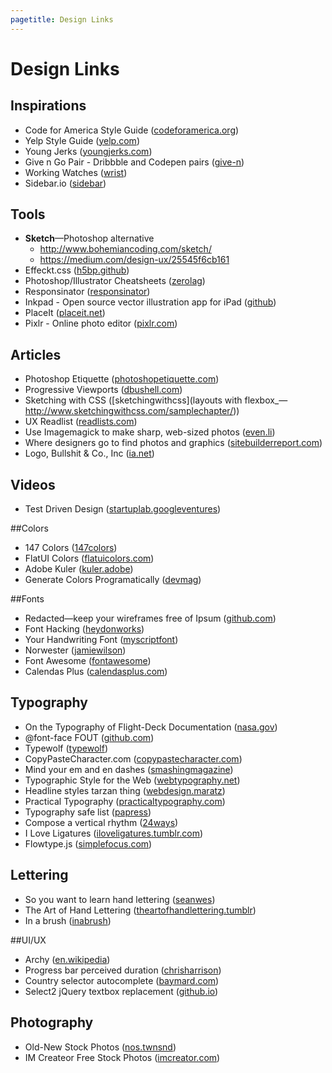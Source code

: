 ```yaml
---
pagetitle: Design Links
---
```

# Design Links

## Inspirations

* Code for America Style Guide ([codeforamerica.org](http://style.codeforamerica.org/))
* Yelp Style Guide ([yelp.com](http://engineeringblog.yelp.com/2014/02/yelps-got-style-and-the-guide-to-back-it-up.html))
* Young Jerks ([youngjerks.com](http://youngjerks.com/))
* Give n Go Pair - Dribbble and Codepen pairs ([give-n](http://give-n-go.tumblr.com/))
* Working Watches ([wrist](http://www.wrist.im/))
* Sidebar.io ([sidebar](http://sidebar.io/))

## Tools
* **Sketch**—Photoshop alternative
  * http://www.bohemiancoding.com/sketch/
  * https://medium.com/design-ux/25545f6cb161
* Effeckt.css ([h5bp.github](http://h5bp.github.io/Effeckt.css/dist/))
* Photoshop/Illustrator Cheatsheets ([zerolag](http://www.zerolag.com/infographics/))
* Responsinator ([responsinator](http://www.responsinator.com/))
* Inkpad - Open source vector illustration app for iPad ([github](https://github.com/sprang/Inkpad))
* PlaceIt ([placeit.net](https://placeit.net/#!/stages/iphone-5s-held-by-man))
* Pixlr - Online photo editor ([pixlr.com](http://pixlr.com/editor/))

## Articles

* Photoshop Etiquette ([photoshopetiquette.com](http://photoshopetiquette.com/))
* Progressive Viewports ([dbushell.com](http://dbushell.com/2013/07/25/progressive-viewports/))
* Sketching with CSS ([sketchingwithcss](layouts with flexbox_—http://www.sketchingwithcss.com/samplechapter/))
* UX Readlist ([readlists.com](http://readlists.com/user/Dangerwells/))
* Use Imagemagick to make sharp, web-sized photos ([even.li](https://even.li/imagemagick-sharp-web-sized-photographs/))
* Where designers go to find photos and graphics ([sitebuilderreport.com](http://www.sitebuilderreport.com/blog/where-the-best-designers-go-to-find-photos-and-graphics))
* Logo, Bullshit & Co., Inc ([ia.net](http://ia.net/blog/logo-bullshit-co-inc/))

## Videos

* Test Driven Design ([startuplab.googleventures](http://startuplab.googleventures.com/test-driven-design-2013-07-09))

##Colors

* 147 Colors ([147colors](http://www.147colors.com/))
* FlatUI Colors ([flatuicolors.com](http://flatuicolors.com/))
* Adobe Kuler ([kuler.adobe](http://kuler.adobe.com/))
* Generate Colors Programatically ([devmag](http://devmag.org.za/2012/07/29/how-to-choose-colours-procedurally-algorithms/))

##Fonts

* Redacted—keep your wireframes free of Ipsum ([github.com](https://github.com/christiannaths/Redacted-Font))
* Font Hacking ([heydonworks](http://www.heydonworks.com/article/font-hacking))
* Your Handwriting Font ([myscriptfont](http://www.myscriptfont.com/))
* Norwester ([jamiewilson](http://jamiewilson.io/norwester/))
* Font Awesome ([fontawesome](http://fontawesome.io/?4))
* Calendas Plus ([calendasplus.com](http://www.calendasplus.com/index.html))

## Typography

* On the Typography of Flight-Deck Documentation ([nasa.gov](http://ti.arc.nasa.gov/m/profile/adegani/Flight-Deck_Documentation.pdf))
* @font-face FOUT ([github.com](https://github.com/typekit/webfontloader))
* Typewolf ([typewolf](http://www.typewolf.com/))
* CopyPasteCharacter.com ([copypastecharacter.com](http://copypastecharacter.com/))
* Mind your em and en dashes ([smashingmagazine](http://www.smashingmagazine.com/2011/08/15/mind-your-en-and-em-dashes-typographic-etiquette/))
* Typographic Style for the Web ([webtypography.net](http://webtypography.net/))
* Headline styles tarzan thing ([webdesign.maratz](http://webdesign.maratz.com/lab/subheads/?v=04c))
* Practical Typography ([practicaltypography.com](http://practicaltypography.com/))
* Typography safe list ([papress](http://www.papress.com/other/thinkingwithtype/letter/few_fonts.htm))
* Compose a vertical rhythm ([24ways](http://24ways.org/2006/compose-to-a-vertical-rhythm/))
* I Love Ligatures ([iloveligatures.tumblr.com](http://iloveligatures.tumblr.com/))
* Flowtype.js ([simplefocus.com](http://simplefocus.com/flowtype/))

## Lettering

* So you want to learn hand lettering ([seanwes](http://seanwes.com/learn/))
* The Art of Hand Lettering ([theartofhandlettering.tumblr](http://theartofhandlettering.tumblr.com/))
* In a brush ([inabrush](http://inabrush.com/))

##UI/UX
* Archy ([en.wikipedia](https://en.wikipedia.org/wiki/Archy))
* Progress bar perceived duration ([chrisharrison](http://www.chrisharrison.net/projects/progressbars2/ProgressBarsHarrison.pdf))
* Country selector autocomplete ([baymard.com](http://baymard.com/labs/country-selector))
* Select2 jQuery textbox replacement ([github.io](https://ivaynberg.github.io/select2/))

## Photography
* Old-New Stock Photos ([nos.twnsnd](http://nos.twnsnd.co/))
* IM Createor Free Stock Photos ([imcreator.com](http://imcreator.com/free))
